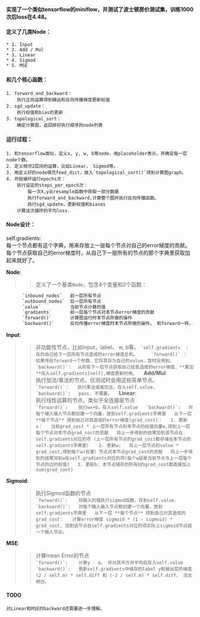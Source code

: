 **实现了一个类似tensorflow的miniflow，并测试了波士顿房价测试集，训练1000次后loss在4.48。**  

#### 定义了几类Node：  
    * 1. Input  
    * 2. Add / Mul  
    * 3. Linear   
    * 4. Sigmod  
    * 5. MSE  
#### 和几个核心函数：
    1. forward_and_backward：  
        执行正向运算得到输出和反向传播梯度更新权值  
    2. sgd_update：  
        执行权值和bias的更新  
    3. topological_sort：  
        确定计算图，返回排好执行顺序的node列表  

#### 运行过程：
    1. 和tensorflow类似，定义x, y, w, b等node，用placeholder表示，并确定每一层node个数。  
    2. 定义相邻2层间的运算，比如Linear， Sigmod等。    
    3. 用定义好的node填充feed_dict，放入`topological_sort()`得到计算图graph。    
    4. 开始循环运行epochs次：    
        执行设定的steps_per_epoch次：  
            每一次X,y从resample函数中获取一部分数据  
            执行forward_and_backward,计算整个图并执行反向传播函数。  
            执行sgd_update，更新权值和biases  
        计算这次循环的平均loss.  


#### Node设计：  

self.gradients:  
        每一个节点都有这个字典，用来存放上一层每个节点对自己的error梯度的贡献。   
        每个节点获取自己的error梯度时，从自己下一层所有的节点的那个字典里获取加起来就好了。  

**Node**:  
>> 定义了一个基类`Node`，包含4个变量和2个函数：  
```python
      `inbound_nodes`   前一层所有节点  
      `outbound_nodes`  后一层所有节点  
      `value`           当前节点计算的值  
      `gradients`       前一层每个节点对本节点error梯度的贡献  
      `forward()`       计算图运行时本节点所做的操作  
      `backward()`      反向传播error梯度时本节点所做的操作。 和forward一样，继承者都必须实现。  
```
**Input**:  
>> 非功能性节点，比如input，label， w, b等。 
    ```
        `self.gradients` : 存的自己给下一层所有节点造成的error梯度总和。    
        `forward()` ：  如果传给forward一个参数，它将其存为自己的value，暂时没用到。  
        `backward()`：  从所有下一层节点获取自己给其造成的error梯度，**累加**存入self.gradients[self],梯度更新时用。  
    ```
**Add/Mul**:  
>> 执行加法/乘法的节点，仅测试时会用这些简单节点。  
    ```
        `forward()`：   执行乘法或者加法，存入self.value.  
        `backward()`:   pass. 不需要。  
    ```
**Linear**:    
>> 执行线性运算的节点，类似于全连接层节点    
    ```
        `forward()`:    执行wx+b，存入self.value  
        `backward()`:   对每个输入输入节点都创建一个向量，放到self.gradients字典里  
                        从下一层 **每个节点** 得到自己对其造成的error梯度(grad_cost)：  
                            1. 更新x：  
                                    当前grad_cost * 上一层所有节点到本节点的权值向量w,得到上一层每个节点对本节点grad_cost的贡献  
                                    将上一步得到的结果加到该节点在self.gradients对应的项 (上一层所有节点的grad_cost都存储在本节点的self.gradients字典里）  
                            2. 更新w:  
                                    将上一层节点的value * grad_cost,得到每个w(权重）节点对本节点grad_cost的贡献  
                                    将上一步得到的结果加到w在self.gradients对应的项(每个w就是当前节点与上一层每个节点的边的权值)  
                            3. 更新b: 本节点储存的所有b的grad_cost都直接加上sum(grad_cost)  
    ```

**Sigmoid**:    
>> 执行Sigmod函数的节点    
    ```
        `forward()`:    将输入的值执行sigmod函数，存到self.value.    
        `backward()`:   对每个输入输入节点都创建一个向量，放到self.gradients字典里  
                        从下一层 **每个节点** 得到自己对其造成的grad_cost：  
                        计算error梯度 sigmoid * (1 - sigmoid) * grad_cost, 加到该节点在self.gradients对应的项实际上sigmoid节点就一个输入节点。  
      ```

**MSE**:    
>> 计算mean Error的节点   
    ```
        `forward()`:    计算y - a， 并对其平方并平均后存入self.value  
        `backward()`:   更新self.gradients中储存的label y和输出层的梯度 (2 / self.m) * self.diff 和 (-2 / self.m) * self.diff， 没太明白。  
    ```

#### TODO  
    对Linear和MSE的backward还需要进一步理解。    

        

